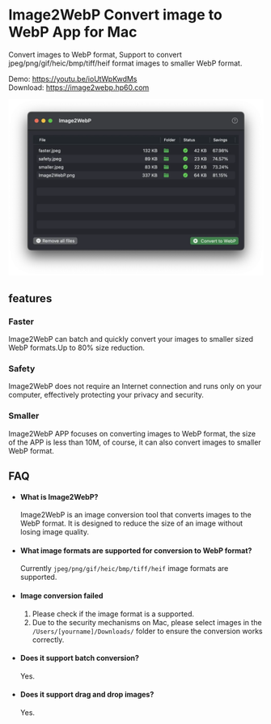 # Image2WebP Convert image to WebP App for Mac

Convert images to WebP format, Support to convert jpeg/png/gif/heic/bmp/tiff/heif format images to smaller WebP format.

Demo: https://youtu.be/ioUtWpKwdMs  
Download: https://image2webp.hp60.com

![Image2WebP](screenshots/Image2WebP.webp?raw=true)

## features

### Faster

Image2WebP can batch and quickly convert your images to smaller sized WebP formats.Up to 80% size reduction.

### Safety

Image2WebP does not require an Internet connection and runs only on your computer, effectively protecting your privacy and security.

### Smaller

Image2WebP APP focuses on converting images to WebP format, the size of the APP is less than 10M, of course, it can also convert images to smaller WebP format.

## FAQ

- #### What is Image2WebP?

  Image2WebP is an image conversion tool that converts images to the WebP format. It is designed to reduce the size of an image without losing image quality.

- #### What image formats are supported for conversion to WebP format?

  Currently `jpeg/png/gif/heic/bmp/tiff/heif` image formats are supported.

- #### Image conversion failed

  1. Please check if the image format is a supported.
  2. Due to the security mechanisms on Mac, please select images in the `/Users/[yourname]/Downloads/` folder to ensure the conversion works correctly.

- #### Does it support batch conversion?

  Yes.

- #### Does it support drag and drop images?

  Yes.
